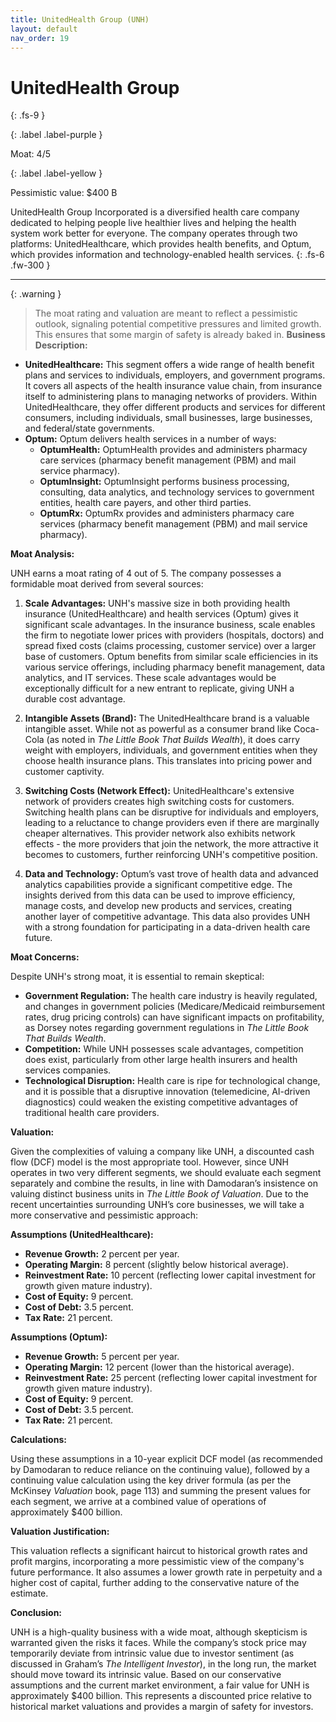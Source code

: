 ```yaml
---
title: UnitedHealth Group (UNH)
layout: default
nav_order: 19
---
```


# UnitedHealth Group
{: .fs-9 }

{: .label .label-purple }

Moat: 4/5

{: .label .label-yellow }

Pessimistic value: $400 B

UnitedHealth Group Incorporated is a diversified health care company dedicated to helping people live healthier lives and helping the health system work better for everyone. The company operates through two platforms: UnitedHealthcare, which provides health benefits, and Optum, which provides information and technology-enabled health services.
{: .fs-6 .fw-300 }

---

{: .warning } 
>The moat rating and valuation are meant to reflect a pessimistic outlook, signaling potential competitive pressures and limited growth. This ensures that some margin of safety is already baked in.
**Business Description:**

* **UnitedHealthcare:** This segment offers a wide range of health benefit plans and services to individuals, employers, and government programs.  It covers all aspects of the health insurance value chain, from insurance itself to administering plans to managing networks of providers. Within UnitedHealthcare, they offer different products and services for different consumers, including individuals, small businesses, large businesses, and federal/state governments.
* **Optum:** Optum delivers health services in a number of ways:
    * **OptumHealth:** OptumHealth provides and administers pharmacy care services (pharmacy benefit management (PBM) and mail service pharmacy).
    * **OptumInsight:** OptumInsight performs business processing, consulting, data analytics, and technology services to government entities, health care payers, and other third parties.
    * **OptumRx:** OptumRx provides and administers pharmacy care services (pharmacy benefit management (PBM) and mail service pharmacy).

**Moat Analysis:**

UNH earns a moat rating of 4 out of 5.  The company possesses a formidable moat derived from several sources:

1. **Scale Advantages:** UNH's massive size in both providing health insurance (UnitedHealthcare) and health services (Optum) gives it significant scale advantages.  In the insurance business, scale enables the firm to negotiate lower prices with providers (hospitals, doctors) and spread fixed costs (claims processing, customer service) over a larger base of customers. Optum benefits from similar scale efficiencies in its various service offerings, including pharmacy benefit management, data analytics, and IT services.  These scale advantages would be exceptionally difficult for a new entrant to replicate, giving UNH a durable cost advantage.

2. **Intangible Assets (Brand):** The UnitedHealthcare brand is a valuable intangible asset.  While not as powerful as a consumer brand like Coca-Cola (as noted in *The Little Book That Builds Wealth*), it does carry weight with employers, individuals, and government entities when they choose health insurance plans.  This translates into pricing power and customer captivity.

3. **Switching Costs (Network Effect):**  UnitedHealthcare's extensive network of providers creates high switching costs for customers.  Switching health plans can be disruptive for individuals and employers, leading to a reluctance to change providers even if there are marginally cheaper alternatives.  This provider network also exhibits network effects - the more providers that join the network, the more attractive it becomes to customers, further reinforcing UNH's competitive position.

4. **Data and Technology:** Optum’s vast trove of health data and advanced analytics capabilities provide a significant competitive edge. The insights derived from this data can be used to improve efficiency, manage costs, and develop new products and services, creating another layer of competitive advantage. This data also provides UNH with a strong foundation for participating in a data-driven health care future.

**Moat Concerns:**

Despite UNH's strong moat, it is essential to remain skeptical:

* **Government Regulation:** The health care industry is heavily regulated, and changes in government policies (Medicare/Medicaid reimbursement rates, drug pricing controls) can have significant impacts on profitability, as Dorsey notes regarding government regulations in *The Little Book That Builds Wealth*.
* **Competition:** While UNH possesses scale advantages, competition does exist, particularly from other large health insurers and health services companies.
* **Technological Disruption:** Health care is ripe for technological change, and it is possible that a disruptive innovation (telemedicine, AI-driven diagnostics) could weaken the existing competitive advantages of traditional health care providers.

**Valuation:**

Given the complexities of valuing a company like UNH, a discounted cash flow (DCF) model is the most appropriate tool.  However, since UNH operates in two very different segments, we should evaluate each segment separately and combine the results, in line with Damodaran’s insistence on valuing distinct business units in *The Little Book of Valuation*. Due to the recent uncertainties surrounding UNH’s core businesses, we will take a more conservative and pessimistic approach:

**Assumptions (UnitedHealthcare):**

* **Revenue Growth:** 2 percent per year.  
* **Operating Margin:** 8 percent (slightly below historical average).
* **Reinvestment Rate:** 10 percent (reflecting lower capital investment for growth given mature industry).
* **Cost of Equity:** 9 percent. 
* **Cost of Debt:** 3.5 percent.
* **Tax Rate:** 21 percent.

**Assumptions (Optum):**

* **Revenue Growth:** 5 percent per year.
* **Operating Margin:** 12 percent (lower than the historical average).
* **Reinvestment Rate:** 25 percent (reflecting lower capital investment for growth given mature industry).
* **Cost of Equity:** 9 percent. 
* **Cost of Debt:** 3.5 percent.
* **Tax Rate:** 21 percent.

**Calculations:**

Using these assumptions in a 10-year explicit DCF model (as recommended by Damodaran to reduce reliance on the continuing value), followed by a continuing value calculation using the key driver formula (as per the McKinsey *Valuation* book, page 113) and summing the present values for each segment, we arrive at a combined value of operations of approximately $400 billion.

**Valuation Justification:**

This valuation reflects a significant haircut to historical growth rates and profit margins, incorporating a more pessimistic view of the company's future performance.  It also assumes a lower growth rate in perpetuity and a higher cost of capital, further adding to the conservative nature of the estimate.

**Conclusion:**

UNH is a high-quality business with a wide moat, although skepticism is warranted given the risks it faces.  While the company’s stock price may temporarily deviate from intrinsic value due to investor sentiment (as discussed in Graham’s *The Intelligent Investor*), in the long run, the market should move toward its intrinsic value.  Based on our conservative assumptions and the current market environment, a fair value for UNH is approximately $400 billion.  This represents a discounted price relative to historical market valuations and provides a margin of safety for investors.
